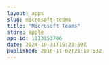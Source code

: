```yaml
---
layout: apps
slug: microsoft-teams
title: "Microsoft Teams"
store: apple
app_id: 1113153706
date: 2024-10-31T15:23:59Z
published: 2016-11-02T21:19:53Z
---
```


